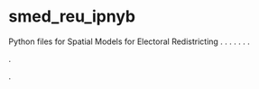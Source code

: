 # smed_reu_ipnyb
Python files for Spatial Models for Electoral Redistricting
.
.
.
.
.
.
.


.


.











